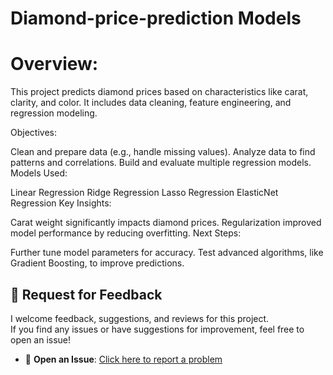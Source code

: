 # Diamond-price-prediction Models


# Overview:
This project predicts diamond prices based on characteristics like carat, clarity, and color. It includes data cleaning, feature engineering, and regression modeling.

Objectives:

Clean and prepare data (e.g., handle missing values).
Analyze data to find patterns and correlations.
Build and evaluate multiple regression models.
Models Used:

Linear Regression
Ridge Regression
Lasso Regression
ElasticNet Regression
Key Insights:

Carat weight significantly impacts diamond prices.
Regularization improved model performance by reducing overfitting.
Next Steps:

Further tune model parameters for accuracy.
Test advanced algorithms, like Gradient Boosting, to improve predictions.

## 📢 Request for Feedback
I welcome feedback, suggestions, and reviews for this project.  
If you find any issues or have suggestions for improvement, feel free to open an issue!

- 🐛 **Open an Issue**: [Click here to report a problem](https://github.com/MuhammadAbbas01/Predict-Child-Mortality/issues)             
